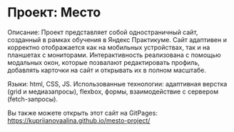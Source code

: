 # Проект: Место

Описание: Проект представляет собой одностраничный сайт, созданный в рамках обучения в Яндекс Практикуме. Сайт адаптивен и корректно отображается как на мобильных устройствах, так и на планшетах с мониторами. Интерактивность реализована с помощью модальных окон, которые позвалают редактировать профиль, добавлять карточки на сайт и открывать их в полном масштабе.

Языки: html, CSS, JS. 
Использованные технологии: адаптивная верстка (grid и медиазапросы), flexbox, формы, взаимодействие с сервером (fetch-запросы).

Вы также можете открыть этот сайт на GitPages: https://kupriianovaalina.github.io/mesto-project/
